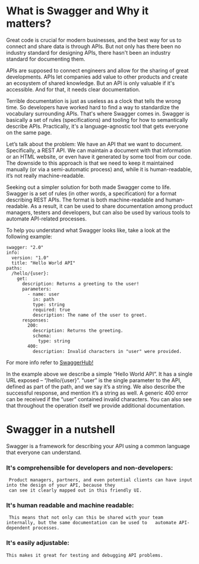 # What is Swagger and Why it matters?
Great code is crucial for modern businesses, and the best way for us to connect and share data is through APIs. But not only has there been no industry standard for designing APIs, there hasn't been an industry standard for documenting them.

APIs are supposed to connect engineers and allow for the sharing of great developments. APIs let companies add value to other products and create an ecosystem of shared knowledge. But an API is only valuable if it's accessible. And for that, it needs clear documentation.

Terrible documentation is just as useless as a clock that tells the wrong time. So developers have worked hard to find a way to standardize the vocabulary surrounding APIs. That's where Swagger comes in. Swagger is basically a set of rules (specifications) and tooling for how to semantically describe APIs. Practically, it's a language-agnostic tool that gets everyone on the same page.

Let’s talk about the problem: We have an API that we want to document. Specifically, a REST API. We can maintain a document with that information or an HTML website, or even have it generated by some tool from our code. The downside to this approach is that we need to keep it maintained manually (or via a semi-automatic process) and, while it is human-readable, it’s not really machine-readable.

Seeking out a simpler solution for both made Swagger come to life. Swagger is a set of rules (in other words, a specification) for a format describing REST APIs. The format is both machine-readable and human-readable. As a result, it can be used to share documentation among product managers, testers and developers, but can also be used by various tools to automate API-related processes.

To help you understand what Swagger looks like, take a look at the following example:

```
swagger: "2.0"
info:
  version: "1.0"
  title: "Hello World API"
paths:
  /hello/{user}:
    get:
      description: Returns a greeting to the user!
      parameters:
        - name: user
          in: path
          type: string
          required: true
          description: The name of the user to greet.
      responses:
        200:
          description: Returns the greeting.
          schema:
            type: string
        400:
          description: Invalid characters in "user" were provided.
```
For more info refer to [SwaggerHub!](https://app.swaggerhub.com/help/tutorials/writing-swagger-definitions?_ga=2.170048608.1735051491.1526628180-80893549.1526451946)

In the example above we describe a simple “Hello World API”. It has a single URL exposed – “/hello/{user}”. “user” is the single parameter to the API, defined as part of the path, and we say it’s a string. We also describe the successful response, and mention it’s a string as well. A generic 400 error can be received if the “user” contained invalid characters. You can also see that throughout the operation itself we provide additional documentation.

# Swagger in a nutshell
Swagger is a framework for describing your API using a common language that everyone can understand.

  ### It's comprehensible for developers and non-developers: 
     Product managers, partners, and even potential clients can have input into the design of your API, because they 
     can see it clearly mapped out in this friendly UI.
  ### It's human readable and machine readable:
     This means that not only can this be shared with your team internally, but the same documentation can be used to   automate API-dependent processes.
  ### It's easily adjustable:
    This makes it great for testing and debugging API problems.
